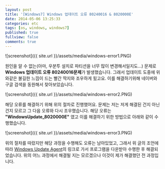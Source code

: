 ```yaml
---
layout: post
title: '[Windows7] Windows 업데이트 오류 80240016 & 8020000E'
date: 2014-05-06 13:25:33
categories: etc
tags: [os, windows, windows7]
published: true
fullview: false
comments: true
---
```


![screenshot]({{ site.url }}/assets/media/windows-error1.PNG)

원인을 알 수 없는(아마, 우분투 설치로 파티션을 너무 많이 변경해서일지도...) 문제로 **Windows 업데이트 오류 80240016문제**가 발생했습니다. 그래서 업데이트 도중에 위와같은 불길한 느낌이 드는 빨간 딱지와 조우하게 됬고요. 이를 해결하기위해 네이버와 구글 검색을 동원해서 찾아보았습니다.

![screenshot]({{ site.url }}/assets/media/windows-error2.PNG)

해당 오류를 해결하기 위해 위의 절차로 진행했어요. 문제는 저는 저게 해결된 건지 아닌 건지 모르고 그 다음 오류와 다시 조우했습니다. 해당 오류는 **"WindowsUpdate_8020000E"** 였고 이를 해결하기 위한 방법으로 아래와 같이 수행했습니다.

![screenshot]({{ site.url }}/assets/media/windows-error3.PNG)

위의 절차를 따랐지만 해당 과정을 수행해도 오류는 남아있었고, 그래서 위 글의 조언에 따라 [Windows Update Agent](http://support.microsoft.com/kb/949104)의 링크로 가서 프로그램을 다운받아 수행한 후 해결되었습니다. 위의 어느 과정에서 해결될 지는 모르겠으나 이것이 제가 해결했던 전 과정입니다.
